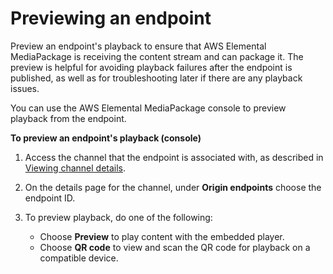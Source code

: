 # Previewing an endpoint<a name="endpoints-preview"></a>

Preview an endpoint's playback to ensure that AWS Elemental MediaPackage is receiving the content stream and can package it\. The preview is helpful for avoiding playback failures after the endpoint is published, as well as for troubleshooting later if there are any playback issues\.

You can use the AWS Elemental MediaPackage console to preview playback from the endpoint\.

**To preview an endpoint's playback \(console\)**

1. Access the channel that the endpoint is associated with, as described in [Viewing channel details](channels-view.md)\.

1. On the details page for the channel, under **Origin endpoints** choose the endpoint ID\.

1. To preview playback, do one of the following:
   + Choose **Preview** to play content with the embedded player\.
   + Choose **QR code** to view and scan the QR code for playback on a compatible device\. 